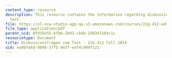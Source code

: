 ```yaml
---
content_type: resource
description: This resource contains the information regarding diskussionsfragen zum
  text.
file: https://ol-ocw-studio-app-qa.s3.amazonaws.com/courses/21g-412-advanced-german-literature-culture-madness-murder-mysteries-fall-2014/ea4bfa6d989637759e5feaf4c409f121_MIT21G_412F14_Wo11-13_Fra.pdf
file_type: application/pdf
parent_uid: 8f935e55-bfb6-2b93-cb4b-250343184c1c
resourcetype: Document
title: Diskussionsfragen zum Text - 21G.412 Fall 2014
uid: ea4bfa6d-9896-3775-9e5f-eaf4c409f121
---
```

